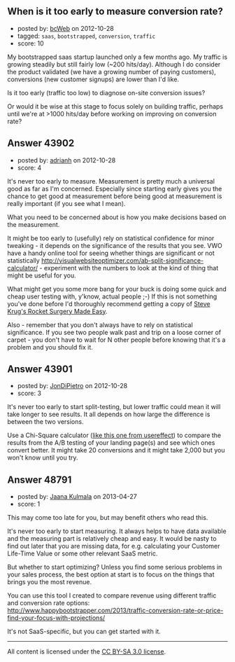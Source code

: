 ## When is it too early to measure conversion rate?

- posted by: [bcWeb](https://stackexchange.com/users/-1/21361-bcweb) on 2012-10-28
- tagged: `saas`, `bootstrapped`, `conversion`, `traffic`
- score: 10

My bootstrapped saas startup launched only a few months ago.  My traffic is growing steadily but still fairly low (~200 hits/day).  Although I do consider the product validated (we have a growing number of paying customers), conversions (new customer signups) are lower than I'd like.  

Is it too early (traffic too low) to diagnose on-site conversion issues?  

Or would it be wise at this stage to focus solely on building traffic, perhaps until we're at >1000 hits/day before working on improving on conversion rate?




## Answer 43902

- posted by: [adrianh](https://stackexchange.com/users/-1/4599-adrianh) on 2012-10-28
- score: 4

<p>It's never too early to measure. Measurement is pretty much a universal good as far as I'm concerned. Especially since starting early gives you the chance to get good at measurement before being good at measurement is really important (if you see what I mean).</p>

<p>What you need to be concerned about is how you make decisions based on the measurement.</p>

<p>It might be too early to (usefully) rely on statistical confidence for minor tweaking - it depends on the significance of the results that you see. VWO have a handy online tool for seeing whether things are significant or not statistically <a href="http://visualwebsiteoptimizer.com/ab-split-significance-calculator/" rel="nofollow">http://visualwebsiteoptimizer.com/ab-split-significance-calculator/</a> - experiment with the numbers to look at the kind of thing that might be useful for you.</p>

<p>What might get you some more bang for your buck is doing some quick and cheap user testing with, y'know, actual people ;-) If this is not something you've done before I'd thoroughly recommend getting a copy of <a href="http://www.amazon.com/s/?_encoding=UTF8&amp;camp=213733&amp;creative=393193&amp;linkCode=shr&amp;tag=quietstars-20&amp;rl=search-alias=aps&amp;field-keywords=rocket%20surgery%20made%20easy" rel="nofollow">Steve Krug's Rocket Surgery Made Easy</a>. </p>

<p>Also - remember that you don't always have to rely on statistical significance. If you see two people walk past and trip on a loose corner of carpet - you don't have to wait for N other people before knowing that it's a problem and you should fix it.</p>



## Answer 43901

- posted by: [JonDiPietro](https://stackexchange.com/users/-1/11642-jondipietro) on 2012-10-28
- score: 3

<p>It's never too early to start split-testing, but lower traffic could mean it will take longer to see results. It all depends on how large the difference is between the two versions.</p>

<p>Use a Chi-Square calculator (<a href="http://www.usereffect.com/split-test-calculator" rel="nofollow">like this one from usereffect</a>) to compare the results from the A/B testing of your landing page(s) and see which ones convert better. It might take 20 conversions and it might take 2,000 but you won't know until you try.</p>



## Answer 48791

- posted by: [Jaana Kulmala](https://stackexchange.com/users/-1/26030-jaana-kulmala) on 2013-04-27
- score: 1

This may come too late for you, but may benefit others who read this.

It's never too early to start measuring. It always helps to have data available and the measuring part is relatively cheap and easy. It would be nasty to find out later that you are missing data, for e.g. calculating your Customer Life-Time Value or some other relevant SaaS metric.

But whether to start optimizing? Unless you find some serious problems in your sales process, the best option at start is to focus on the things that brings you the most revenue. 

You can use this tool I created to compare revenue using different traffic and conversion rate options: http://www.happybootstrapper.com/2013/traffic-conversion-rate-or-price-find-your-focus-with-projections/

It's not SaaS-specific, but you can get started with it.



---

All content is licensed under the [CC BY-SA 3.0 license](https://creativecommons.org/licenses/by-sa/3.0/).
